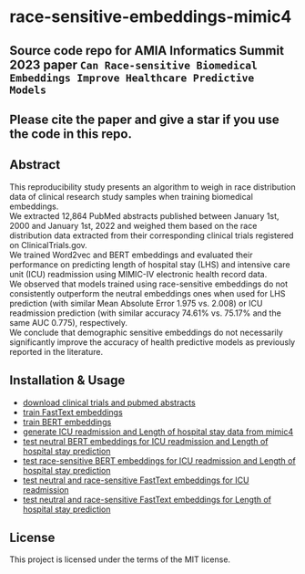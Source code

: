 # race-sensitive-embeddings-mimic4

## Source code repo for  AMIA Informatics Summit 2023 paper `Can Race-sensitive Biomedical Embeddings Improve Healthcare Predictive Models`

## Please cite the paper and give a star if you use the code in this repo. 

## Abstract
This reproducibility study presents an algorithm to weigh in race distribution data of clinical research study samples when training biomedical embeddings.   
We extracted 12,864 PubMed abstracts published between January 1st, 2000 and January 1st, 2022 and weighed them based on the race distribution data extracted from their corresponding clinical trials registered on ClinicalTrials.gov.   
We trained Word2vec and BERT embeddings and evaluated their performance on predicting length of hospital stay (LHS) and intensive care unit (ICU) readmission using MIMIC-IV electronic health record data.  
We observed that models trained using race-sensitive embeddings do not consistently outperform the neutral embeddings ones when used for LHS prediction (with similar Mean Absolute Error 1.975 vs. 2.008) or ICU readmission prediction (with similar accuracy 74.61% vs. 75.17% and the same AUC 0.775), respectively.   
We conclude that demographic sensitive embeddings do not necessarily significantly improve the accuracy of health predictive models as previously reported in the literature.  




## Installation & Usage
+ [download clinical trials and pubmed abstracts](download_clinical_trials_and_pubmed_abstracts.ipynb)
+ [train FastText embeddings](train_embeddings_fasttext.ipynb)
+ [train BERT embeddings](train_embeddings_BERT.ipynb)
+ [generate ICU readmission and Length of hospital stay data from mimic4 ](generate_mimic4_stay_icu_readmission_data.ipynb)
+ [test neutral BERT embeddings for ICU readmission and Length of hospital stay prediction](Prediction_BERT_embedding_test_neutral.ipynb)
+ [test race-sensitive BERT embeddings for ICU readmission and Length of hospital stay prediction](Prediction_BERT_embedding_test_sensitive.ipynb)
+ [test neutral and race-sensitive FastText embeddings for ICU readmission](Prediction_FastText_embedding_test_Readmission.ipynb)
+ [test neutral and race-sensitive FastText embeddings for Length of hospital stay prediction](Prediction_FastText_embedding_test_LOS.ipynb)


## License
This project is licensed under the terms of the MIT license.
